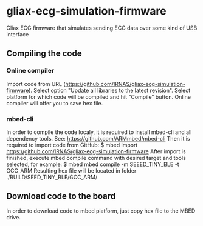 # gliax-ecg-simulation-firmware
Gliax ECG firmware that simulates sending ECG data over some kind of USB interface


## Compiling the code
### Online compiler
Import code from URL (https://github.com/IRNAS/gliax-ecg-simulation-firmware).
Select option "Update all libraries to the latest revision".
Select platform for which code will be compiled and hit "Compile" button.
Online compiler will offer you to save hex file.

### mbed-cli
In order to compile the code localy, it is required to install mbed-cli and all dependency tools. 
See: https://github.com/ARMmbed/mbed-cli
Then it is required to import code from GitHub:
$ mbed import https://github.com/IRNAS/gliax-ecg-simulation-firmware
After import is finished, execute mbed compile command with desired target and tools selected, for example:
$ mbed mbed compile -m SEEED_TINY_BLE -t GCC_ARM
Resulting hex file will be located in folder ./BUILD/SEED_TINY_BLE/GCC_ARM/

## Download code to the board
In order to download code to mbed platform, just copy hex file to the MBED drive. 
